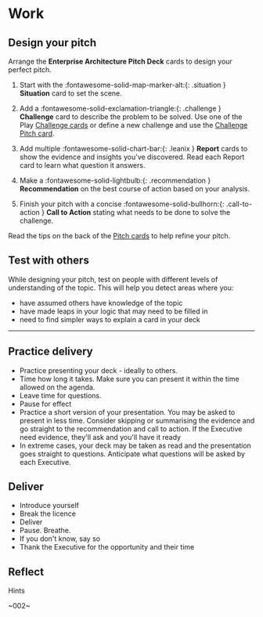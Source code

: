 # Work 


## Design your pitch 

Arrange the **Enterprise Architecture Pitch Deck** cards to design your perfect pitch. 

1. Start with the :fontawesome-solid-map-marker-alt:{: .situation } **Situation** card to set the scene.

1. Add a :fontawesome-solid-exclamation-triangle:{: .challenge } **Challenge** card to describe the problem to be solved. Use one of the Play  [Challenge cards](../challenge/application-rationalisation.md) or define a new challenge and use the [Challenge Pitch card](../pitch/challenge.md).  

1. Add multiple :fontawesome-solid-chart-bar:{: .leanix } **Report** cards to show the evidence and insights you've discovered. Read each Report card to learn what question it answers. 

1. Make a :fontawesome-solid-lightbulb:{: .recommendation } **Recommendation** on the best course of action based on your analysis.

1. Finish your pitch with a concise :fontawesome-solid-bullhorn:{: .call-to-action } **Call to Action** stating what needs to be done to solve the challenge. 

Read the tips on the back of the [Pitch cards](../pitch/situation.md) to help refine your pitch.

## Test with others

While designing your pitch, test on people with different levels of understanding of the topic. This will help you detect areas where you: 

- have assumed others have knowledge of the topic
- have made leaps in your logic that may need to be filled in
- need to find simpler ways to explain a card in your deck


---

## Practice delivery

- Practice presenting your deck - ideally to others. 
- Time how long it takes. Make sure you can present it within the time allowed on the agenda.
- Leave time for questions.
- Pause for effect
- Practice a short version of your presentation. You may be asked to present in less time. Consider skipping or summarising the evidence and go straight to the recommendation and call to action. If the Executive need evidence, they'll ask and you'll have it ready
- In extreme cases, your deck may be taken as read and the presentation goes straight to questions. Anticipate what questions will be asked by each Executive. 


## Deliver

- Introduce yourself
- Break the licence
- Deliver
- Pause. Breathe.
- If you don't know, say so
- Thank the Executive for the opportunity and their time

## Reflect 

Hints

~002~
